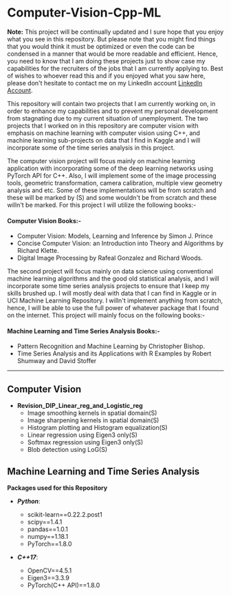 # Computer-Vision-Cpp-ML
**Note:** This project will be continually updated and I sure hope that you enjoy what you see in this repository. But please note that you might find things that you would think it must be optimized or even the code can be condensed in a manner that would be more readable and efficient. Hence, you need to know that I am doing these projects just to show case my capabilities for the recruiters of the jobs that I am currently applying to. Best of wishes to whoever read this and if you enjoyed what you saw here, please don't hesitate to contact me on my LinkedIn account [LinkedIn Account](https://www.linkedin.com/in/rashidalazzoni/).

This repository will contain two projects that I am currently working on, in order to enhance my capabilities and to prevent my personal development from stagnating due to my current situation of unemployment. The two projects that I worked on in this repository are computer vision with emphasis on machine learning with computer vision using C++, and machine learning sub-projects on data that I find in Kaggle and I will incorporate some of the time series analysis in this project.

The computer vision project will focus mainly on machine learning application with incorporating some of the deep learning networks using PyTorch API for C++. Also, I will implement some of the image processing tools, geometric transformation, camera calibration, multiple view geometry analysis and etc. Some of these implementations will be from scratch and these will be marked by (S) and some wouldn't be from scratch and these willn't be marked. For this project I will utilize the following books:-
#### Computer Vision Books:-
  * Computer Vision: Models, Learning and Inference by Simon J. Prince
  * Concise Computer Vision: an Introduction into Theory and Algorithms by Richard Klette.
  * Digital Image Processing by Rafeal Gonzalez and Richard Woods.

The second project will focus mainly on data science using conventional machine learning algorithms and the good old statistical analysis, and I will incorporate some time series analysis projects to ensure that I keep my skills brushed up. I will mostly deal with data that I can find in Kaggle or in UCI Machine Learning Repository. I willn't implement anything from scratch, hence, I will be able to use the full power of whatever package that I found on the internet. This project will mainly focus on the following books:-
#### Machine Learning and Time Series Analysis Books:-
  * Pattern Recognition and Machine Learning by Christopher Bishop.
  * Time Series Analysis and its Applications with R Examples by Robert Shumway and David Stoffer


--------------------------------------------------------------------------------------------------------
## Computer Vision
   * **Revision_DIP_Linear_reg_and_Logistic_reg**
       * Image smoothing kernels in spatial domain(S)
       * Image sharpening kernels in spatial domain(S)
       * Histogram plotting and Histogram equalization(S)
       * Linear regression using Eigen3 only(S)
       * Softmax regression using Eigen3 only(S)
       * Blob detection using LoG(S)

## Machine Learning and Time Series Analysis


**Packages used for this Repository**
  * ***Python***:
    * scikit-learn==0.22.2.post1
    * scipy==1.4.1
    * pandas==1.0.1
    * numpy==1.18.1
    * PyTorch==1.8.0

 * ***C++17***:
    * OpenCV==4.5.1
    * Eigen3==3.3.9
    * PyTorch(C++ API)==1.8.0
